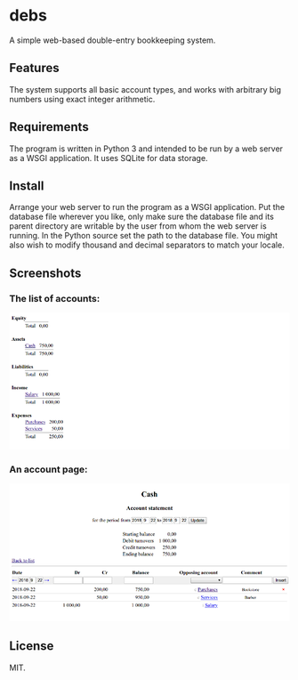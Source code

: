 # debs
A simple web-based double-entry bookkeeping system.

## Features
The system supports all basic account types, and works with arbitrary
big numbers using exact integer arithmetic.

## Requirements
The program is written in Python 3 and intended to be run by a web
server as a WSGI application. It uses SQLite for data storage.

## Install
Arrange your web server to run the program as a WSGI application. Put
the database file wherever you like, only make sure the database file
and its parent directory are writable by the user from whom the web
server is running. In the Python source set the path to the database
file. You might also wish to modify thousand and decimal separators to
match your locale.

## Screenshots
### The list of accounts:
![](docs/list.png)
### An account page:
![](docs/acct.png)

## License
MIT.

